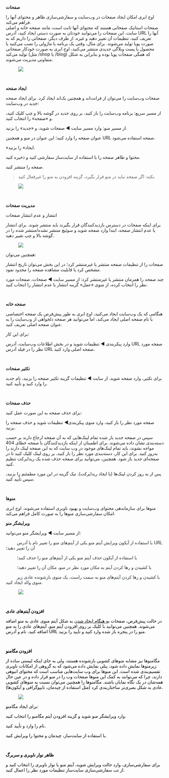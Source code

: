 <p><strong>صفحات</strong></p><p>اوج ابری امکان ایجاد صفحات در وب‌سایت و سفارشی‌سازی ظاهر و محتوای آنها را فراهم می‌کند.<br>صفحات استاتیک صفحاتی هستند که محتوای آنها ثابت است، مانند صفحه خانه و اصلی سایت. این صفحات را می‌توانید خودتان به صورت دستی ایجاد کنید، آدرس URL آنها را تعریف کنید، تنظیمات آن تغییر دهید و غیره. از طرف دیگر، صفحاتی را داریم که به صورت پویا تولید می‌شوند. برای مثال، وقتی یک برنامه یا ماژولی را نصب می‌کنید یا محصول یا پست وبلاگی جدیدی منتشر می‌کنید، اوج ابری به صورت خودکار صفحاتی تولید می‌کند (مثل /shop یا /blog) که همگی صفحات پویا بوده و بنابراین به شکل متفاوتی مدیریت می‌شوند.</p><figure class="image image_resized" style="width:60.95%;"><img src="https://hub.amootsoft.com/content/editor/df1f5640-1aab-4a25-8a48-03c33d845038image.png.png"></figure><p>&nbsp;</p><p><strong>ایجاد صفحه</strong></p><p>صفحات وب‌سایت را می‌توان از فرانت‌اند و همچنین بک‌اند ایجاد کرد. برای ایجاد صفحه جدید در وب‌سایت:</p><p>از مسیر سریع: برنامه وب‌سایت را باز کنید، بر روی جدید در گوشه بالا و چپ کلیک کنید، و «صفحه» را انتخاب کنید.</p><p>از مسیر منو: وارد مسیر ‌سایت ◄ صفحات شوید، و «جدید» را بزنید.</p><p>عنوان صفحه را وارد کنید؛ این عنوان در منو و همچنین URL صفحه استفاده می‌شود.</p><p>«ایجاد» را بزنید.</p><p>محتوا و ظاهر صفحه را با استفاده از سایت‌ساز سفارشی کنید و ذخیره کنید.</p><p>صفحه را منتشر کنید.</p><blockquote><p>نکته: اگر صفحه نباید در منو قرار بگیرد، گزینه افزودن به منو را غیرفعال کنید.</p></blockquote><figure class="image image_resized" style="width:43.68%;"><img src="https://hub.amootsoft.com/content/editor/0d57340d-4345-43e4-b8a8-0ccb888ab4c3image.png.png"></figure><p>&nbsp;</p><p><strong>مدیریت صفحات</strong></p><p>انتشار و عدم انتشار صفحات</p><p>برای اینکه صفحات در دسترس بازدیدکنندگان قرار بگیرند باید منتشر شوند. برای انتشار یا عدم انتشار صفحه، ابتدا وارد صفحه شوید و سوئیچ منتشر نشده/منتشر شده را در گوشه بالا و چپ تغییر دهید.</p><figure class="image"><img src="https://hub.amootsoft.com/content/editor/e8811553-1959-48d4-8da7-8d61f00c0307image.png.png"></figure><p>همچنین می‌توان:</p><p>صفحات را از تنظیمات صفحه منتشر یا غیرمنتشر کرد؛ در این بخش می‌توان تاریخ انتشار مشخص کرد یا قابلیت مشاهده صفحه را محدود نمود.</p><p>چند صفحه را همزمان منتشر یا غیرمنتشر کرد: از مسیر سایت ◄ صفحات، صفحات مورد نظر را انتخاب کرده، از منوی «عمل» گزینه انتشار یا عدم انتشار را انتخاب کنید.</p><p>&nbsp;</p><p><strong>صفحه خانه</strong></p><p>هنگامی که یک وب‌سایت ایجاد می‌کنید، اوج ابری به طور پیش‌فرض یک صفحه اختصاصی با نام صفحه اصلی ایجاد می‌کند، اما می‌توانید هر صفحه دلخواهی از وب‌سایت را به عنوان صفحه اصلی تعریف کنید.</p><p>برای این کار:</p><p>وارد پیکربندی ◄ تنظیمات شوید و در بخش اطلاعات وب‌سایت، آدرس URL صفحه مورد نظر را در فیلد آدرس URL صفحه اصلی وارد کنید.</p><p>&nbsp;</p><p><strong>تکثیر صفحات</strong></p><p>برای تکثیر، وارد صفحه شوید، از سایت ◄ تنظیمات گزینه تکثیر صفحه را بزنید، نام جدید را وارد کنید و تأیید کنید.</p><p>&nbsp;</p><p><strong>حذف صفحات</strong></p><p>برای حذف صفحه به این صورت عمل کنید:</p><p>صفحه مورد نظر را باز کنید، وارد منوی پیکربندی◄ تنظیمات شوید و حذف صفحه را بزنید.</p><p>سپس در صفحه جدید باز شده تمام لینک‌هایی که به آن صفحه ارجاع دارند بر حسب دسته‌بندی نشان داده می‌شوند. برای اطمینان از اینکه بازدیدکنندگان با صفحه خطای 404 مواجه نشوند، باید تمام لینک‌های موجود در وب سایت که به این صفحه لینک دارند را به‌روز کنید. برای این کار، دسته‌بندی مورد نظر را باز کنید، بر روی لینک کلیک کنید تا در صفحه‌ای جدید باز شود. همچنین، می‌توانید برای صفحه حذف شده یک ریدایرکت تنظیم کنید.</p><p>پس از به روز کردن لینک‌ها (یا ایجاد ریدایرکت)، تیک گزینه در این مورد مطمئنم را بزنید، سپس تأیید کنید.</p><p>&nbsp;</p><p><strong>منوها</strong></p><p>منوها برای سازماندهی محتوای وب‌سایت و بهبود ناوبری استفاده می‌شوند. اوج ابری امکان سفارشی‌سازی منوها را به صورت کامل فراهم می‌کند.</p><p><strong>ویرایشگر منو</strong></p><p>از مسیر سایت ◄ ویرایشگر منو می‌توانید:</p><p><span style="color:#282F33;">&nbsp;&nbsp;&nbsp;&nbsp;&nbsp;&nbsp;&nbsp;&nbsp; با استفاده از آیکون&nbsp;ویرایش آیتم منو&nbsp;یکی از آیتم‌های منو را&nbsp;تغییر نام&nbsp;یا آدرس URL آن را تغییر دهید؛</span></p><p><span style="color:#282F33;">&nbsp;&nbsp;&nbsp;&nbsp;&nbsp;&nbsp;&nbsp; &nbsp;با استفاده از آیکون&nbsp;حذف آیتم منو&nbsp;یکی از آیتم‌های منو را&nbsp;حذف&nbsp;کنید؛</span></p><p><span style="color:#282F33;">&nbsp;&nbsp;&nbsp;&nbsp;&nbsp;&nbsp;&nbsp;&nbsp; با کشیدن و رها کردن آیتم به مکان مورد نظر در منو،&nbsp;مکان آن را تغییر دهید؛</span></p><p><span style="color:#282F33;">&nbsp;&nbsp;&nbsp;&nbsp;&nbsp;&nbsp;&nbsp;&nbsp; با کشیدن و رها کردن آیتم‌های منو به سمت راست،&nbsp;یک منوی بازشونده عادی&nbsp;زیر منوی والد ایجاد کنید.</span></p><figure class="image image_resized" style="width:50.82%;"><img src="https://hub.amootsoft.com/content/editor/5d22c8e1-4f1a-44c5-8dee-374758959131image.png.png"></figure><p>&nbsp;</p><p><span style="color:black;"><strong>افزودن آیتم‌های عادی</strong></span></p><p><span style="color:black;">در حالت پیش‌فرض، صفحات&nbsp;</span><a href="https://www.tashilgostar.com/documentation/16.0/applications/websites/website/pages.html"><span style="color:black;">به هنگام ایجاد شدن</span></a><span style="color:black;">&nbsp;به شکل آیتم منوی عادی به منو اضافه می‌شوند. همچنین می‌توانید با کلیک بر روی&nbsp;افزودن آیتم منو، آیتم‌های عادی را به منو اضافه کنید.&nbsp;نام&nbsp;و آدرس URL منو را در پنجره باز شده وارد کنید و&nbsp;تأیید&nbsp;را بزنید.</span></p><p>&nbsp;</p><p><span style="color:black;"><strong>افزودن مگامنو</strong></span></p><p><span style="color:black;">مگامنوها نیز مشابه منوهای کشویی بازشونده هستند، ولی به جای اینکه لیستی ساده از زیرمنوها نمایش داده شود، پنلی نمایش داده می‌شود که به گروهی از امکانات ناوبری تقسیم‌بندی شده است. این منوها برای وب سایت‌هایی مناسب است که محتوای انبوهی دارند، چرا که می‌توانند به کمک این منوها صفحات وب را در منو قرار داده و در عین حال همه‌شان در یک نگاه نمایان باشند. مگامنوها را همچنین می‌توان نسبت به منوهای کشویی عادی به شکل بصری‌تر ساختاربندی کرد (مثل استفاده از چیدمان، تایپوگرافی و آیکون‌ها).</span></p><figure class="image"><img src="https://hub.amootsoft.com/content/editor/705a8520-d0df-416c-a5e4-d80ecaaf658eimage.png.png"></figure><p><span style="color:black;">برای ایجاد مگامنو:</span></p><p><span style="color:hsl(0,0%,0%);">وارد ویرایشگر منو شوید و گزینه افزودن آیتم مگامنو را انتخاب کنید.</span></p><p><span style="color:hsl(0,0%,0%);">نام را وارد و تأیید کنید.</span></p><p><span style="color:hsl(0,0%,0%);">با استفاده از سایت‌ساز، چیدمان و محتوا را ویرایش کنید.</span></p><p>&nbsp;</p><p><span style="color:black;"><strong>ظاهر نوار ناوبری و سربرگ</strong></span></p><p><span style="color:black;">برای سفارشی‌سازی، وارد حالت ویرایش شوید، آیتم منو یا نوار ناوبری را انتخاب کنید و از تب سفارشی‌سازی سایت‌ساز تنظیمات مورد نظر را اعمال کنید.</span></p><p>&nbsp;</p><p>&nbsp;</p>
